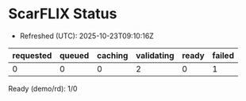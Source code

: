 ﻿# ScarFLIX Status

* Refreshed (UTC): 2025-10-23T09:10:16Z

| requested | queued | caching | validating | ready | failed |
|-----------|--------|---------|------------|-------|--------|
| 0 | 0 | 0 | 2 | 0 | 1 |

Ready (demo/rd): 1/0
